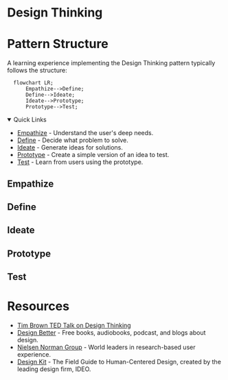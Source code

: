# Design Thinking

# Pattern Structure

A learning experience implementing the Design Thinking pattern typically follows the structure:

```mermaid
  flowchart LR;
      Empathize-->Define;
      Define-->Ideate;
      Ideate-->Prototype;
      Prototype-->Test;
```

<details open="open">
<summary>Quick Links</summary>

- [Empathize](#empathize) - Understand the user's deep needs.
- [Define](#define) - Decide what problem to solve.
- [Ideate](#ideate) - Generate ideas for solutions.
- [Prototype](#prototype) - Create a simple version of an idea to test.
- [Test](#test) - Learn from users using the prototype.

</details>

## Empathize

## Define

## Ideate

## Prototype

## Test

# Resources 
- [Tim Brown TED Talk on Design Thinking](https://www.ted.com/talks/tim_brown_designers_think_big)
- [Design Better](https://www.designbetter.co/) - Free books, audiobooks, podcast, and blogs about design.
- [Nielsen Norman Group](https://www.nngroup.com/reports) - World leaders in research-based user experience. 
- [Design Kit](https://www.designkit.org) - The Field Guide to Human-Centered Design, created by the leading design firm, IDEO.